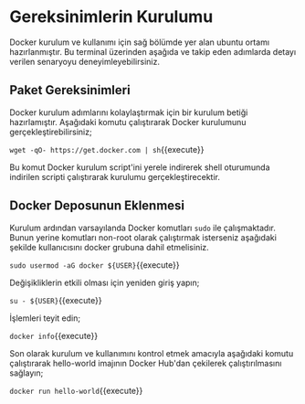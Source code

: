 # Gereksinimlerin Kurulumu

Docker kurulum ve kullanımı için sağ bölümde yer alan ubuntu ortamı hazırlanmıştır. Bu terminal üzerinden aşağıda ve takip eden adımlarda detayı verilen senaryoyu deneyimleyebilirsiniz.

## Paket Gereksinimleri

Docker kurulum adımlarını kolaylaştırmak için bir kurulum betiği hazırlamıştır. Aşağıdaki komutu çalıştırarak Docker kurulumunu gerçekleştirebilirsiniz;

`wget -qO- https://get.docker.com | sh`{{execute}}

Bu komut Docker kurulum script'ini yerele indirerek shell oturumunda indirilen scripti çalıştırarak kurulumu gerçekleştirecektir.

## Docker Deposunun Eklenmesi

Kurulum ardından varsayılanda Docker komutları `sudo` ile çalışmaktadır. Bunun yerine komutları non-root olarak çalıştırmak isterseniz aşağıdaki şekilde kullanıcısını docker grubuna dahil etmelisiniz.

`sudo usermod -aG docker ${USER}`{{execute}}

Değişikliklerin etkili olması için yeniden giriş yapın;

`su - ${USER}`{{execute}}

İşlemleri teyit edin;

`docker info`{{execute}}


Son olarak kurulum ve kullanımını kontrol etmek amacıyla aşağıdaki komutu çalıştırarak hello-world imajının Docker Hub'dan çekilerek çalıştırılmasını sağlayın;

`docker run hello-world`{{execute}}